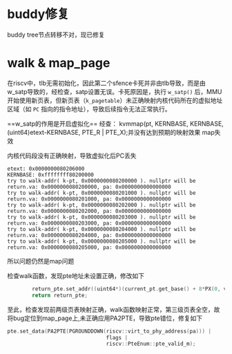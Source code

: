 # buddy修复
buddy tree节点转移不对，现已修复
# walk & map_page
在riscv中，tlb无需初始化，因此第二个sfence卡死并非由tlb导致，而是由w_satp导致的，经检查，satp设置无误。卡死原因是，执行 `w_satp()` 后，MMU 开始使用新页表，但新页表（`k_pagetable`）未正确映射内核代码所在的虚拟地址区域（如 `PC` 指向的指令地址），导致后续指令无法正常执行。

==w_satp的作用是开启虚拟化==
经查： kvmmap(pt, KERNBASE, KERNBASE, (uint64)etext-KERNBASE, PTE_R | PTE_X);并没有达到预期的映射效果
map失效

内核代码段没有正确映射，导致虚拟化后PC丢失
```
etext: 0x0000000080206000
KERNBASE: 0xffffffff80200000
try to walk-addr( k-pt, 0x0000000080200000 ). nullptr will be return.va: 0x0000000080200000, pa: 0x0000000000000000
try to walk-addr( k-pt, 0x0000000080201000 ). nullptr will be return.va: 0x0000000080201000, pa: 0x0000000000000000
try to walk-addr( k-pt, 0x0000000080202000 ). nullptr will be return.va: 0x0000000080202000, pa: 0x0000000000000000
try to walk-addr( k-pt, 0x0000000080203000 ). nullptr will be return.va: 0x0000000080203000, pa: 0x0000000000000000
try to walk-addr( k-pt, 0x0000000080204000 ). nullptr will be return.va: 0x0000000080204000, pa: 0x0000000000000000
try to walk-addr( k-pt, 0x0000000080205000 ). nullptr will be return.va: 0x0000000080205000, pa: 0x0000000000000000
```
所以问题仍然是map问题

检查walk函数，发现pte地址未设置正确，修改如下
```cpp
        return_pte.set_addr((uint64*)(current_pt.get_base() + 8*PX(0, va)));
        return return_pte;
```
至此，检查发现前两级页表映射正确，walk函数映射正常，第三级页表全空，故将bug定位到map_page上,未正确应用PA2PTE，导致pte错位，修复如下
```cpp
pte.set_data(PA2PTE(PGROUNDDOWN(riscv::virt_to_phy_address(pa))) |
                                flags |
                                riscv::PteEnum::pte_valid_m);
```


